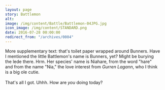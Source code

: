 ```yaml
---
layout: page
story: Battlemon
alt:
image: /img/content/Battle/Battlemon-04JPG.jpg
icon_image: /img/content/STANDARD.png
date: 2016-07-28 00:00:00
redirect_from: "/archives/0004"
---
```


More supplementary text: that's toilet paper wrapped around Bunners. Have I mentioned the little Battlemon's name is Bunners, yet? Might be burying the lede there. Hrm. Her species' name is Niahare, from the word "hare" and from the name "Nia," the love interest from <em>Gurren Lagann</em>, who I think is a big ole cutie.<br><br>That's all I got. Uhhh. How are <em>you</em> doing today?
